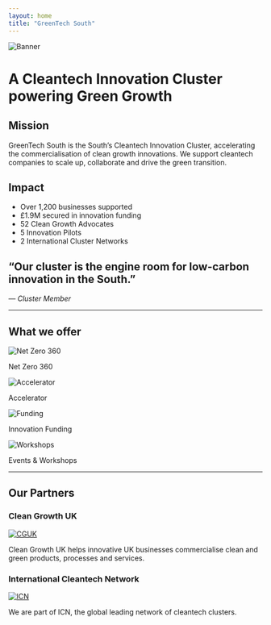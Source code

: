 ```yaml
---
layout: home
title: "GreenTech South"
---
```


![Banner](/assets/images/banner.jpg)

# A Cleantech Innovation Cluster powering Green Growth

## Mission
GreenTech South is the South’s Cleantech Innovation Cluster, accelerating the commercialisation of clean growth innovations. We support cleantech companies to scale up, collaborate and drive the green transition.

## Impact
- Over 1,200 businesses supported
- £1.9M secured in innovation funding
- 52 Clean Growth Advocates
- 5 Innovation Pilots
- 2 International Cluster Networks

## “Our cluster is the engine room for low-carbon innovation in the South.”  
*— Cluster Member*

---

## What we offer

<div class="features-grid">
  <div><img src="https://static1.squarespace.com/static/63e39f2b05a0c3055eae102b/t/643679ac10d3bc2f5e00f34c/1681290925064/NZ360.jpg" alt="Net Zero 360"/><p>Net Zero 360</p></div>
  <div><img src="https://static1.squarespace.com/static/63e39f2b05a0c3055eae102b/t/64367a1efc14f81e6cc3631c/1681291039579/Accelerator.png" alt="Accelerator"/><p>Accelerator</p></div>
  <div><img src="https://static1.squarespace.com/static/63e39f2b05a0c3055eae102b/t/64367a2cf252135c28ccf120/1681291053766/funding.png" alt="Funding"/><p>Innovation Funding</p></div>
  <div><img src="https://static1.squarespace.com/static/63e39f2b05a0c3055eae102b/t/64367a3b5cbbda423e2a3dfb/1681291068121/workshops.png" alt="Workshops"/><p>Events & Workshops</p></div>
</div>

---

## Our Partners

### Clean Growth UK

[![CGUK](/assets/images/CGUK.png)](https://www.clean-growth.uk/)

Clean Growth UK helps innovative UK businesses commercialise clean and green products, processes and services.

### International Cleantech Network

[![ICN](/assets/images/ICN.png)](https://internationalcleantechnetwork.com/)

We are part of ICN, the global leading network of cleantech clusters.
